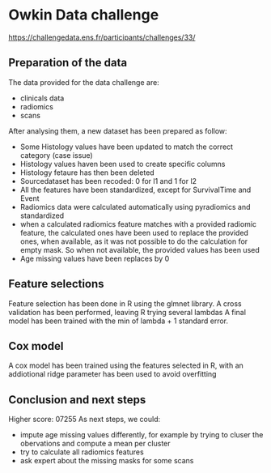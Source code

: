 # Owkin Data challenge

https://challengedata.ens.fr/participants/challenges/33/

## Preparation of the data
The data provided for the data challenge are:
- clinicals data
- radiomics
- scans

After analysing them, a new dataset has been prepared as follow:
- Some Histology values have been updated to match the correct category (case issue)
- Histology values haven been used to create specific columns
- Histology fetaure has then been deleted
- Sourcedataset has been recoded: 0 for l1 and 1 for l2
- All the features have been standardized, except for SurvivalTime and Event
- Radiomics data were calculated automatically using pyradiomics and standardized
- when a calculated radiomics feature matches with a provided radiomic feature, the calculated ones have been used to replace the provided
ones, when available, as it was not possible to do the calculation for empty mask. So when not available, the provided values has been used
- Age missing values have been replaces by 0


## Feature selections
Feature selection has been done in R using the glmnet library. 
A cross validation has been performed, leaving R trying several lambdas
A final model has been trained with the min of lambda + 1 standard error.

## Cox model
A cox model has been trained using the features selected in R, with an addiotional ridge parameter has been used to avoid overfitting


## Conclusion and next steps
Higher score: 07255
As next steps, we could:
- impute age missing values differently, for example by trying to cluser the obervations and compute a mean per cluster
- try to calculate all radiomics features 
- ask expert about the missing masks for some scans


